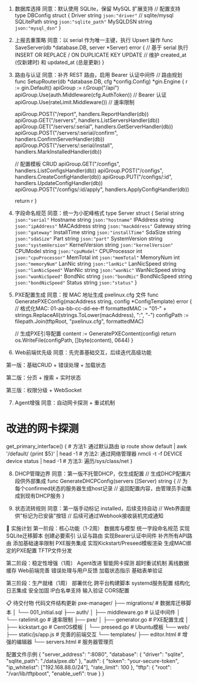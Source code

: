 1. 数据库选择
同意：默认使用 SQLite，保留 MySQL 扩展支持
// 配置支持
type DBConfig struct {
    Driver   string `json:"driver"` // sqlite/mysql
    SQLitePath string `json:"sqlite_path"`
    MySQLDSN  string `json:"mysql_dsn"`
}


2. 上报去重策略
同意：以 serial 作为唯一主键，执行 Upsert 操作
func SaveServer(db *database.DB, server *Server) error {
    // 基于 serial 执行 INSERT OR REPLACE / ON DUPLICATE KEY UPDATE
    // 维护 created_at (仅新建时) 和 updated_at (总是更新)
}


3. 路由与认证
同意：补齐 REST 路由，启用 Bearer 认证中间件
// 路由规划
func SetupRouter(db *database.DB, cfg *config.Config) *gin.Engine {
    r := gin.Default()
    apiGroup := r.Group("/api")
    apiGroup.Use(auth.Middleware(cfg.AuthToken)) // Bearer 认证
    apiGroup.Use(rateLimit.Middleware())         // 速率限制
    
    apiGroup.POST("/report", handlers.ReportHandler(db))
    apiGroup.GET("/servers", handlers.ListServersHandler(db))
    apiGroup.GET("/servers/:serial", handlers.GetServerHandler(db))
    apiGroup.POST("/servers/:serial/confirm", handlers.ConfirmServerHandler(db))
    apiGroup.POST("/servers/:serial/install", handlers.MarkInstalledHandler(db))
    
    // 配置模板 CRUD
    apiGroup.GET("/configs", handlers.ListConfigsHandler(db))
    apiGroup.POST("/configs", handlers.CreateConfigHandler(db))
    apiGroup.PUT("/configs/:id", handlers.UpdateConfigHandler(db))
    apiGroup.POST("/configs/:id/apply", handlers.ApplyConfigHandler(db))
    
    return r
}


4. 字段命名规范
同意：统一为小驼峰格式
type Server struct {
    Serial        string `json:"serial"`
    Hostname      string `json:"hostname"`
    IPAddress     string `json:"ipAddress"`
    MACAddress    string `json:"macAddress"`
    Gateway       string `json:"gateway"`
    InstallTime   string `json:"installTime"`
    SdaSize       string `json:"sdaSize"`
    Part          string `json:"part"`
    SystemVersion string `json:"systemVersion"`
    KernelVersion string `json:"kernelVersion"`
    CPUModel      string `json:"cpuModel"`
    CPUProcessor  int    `json:"cpuProcessor"`
    MemTotal      int    `json:"memTotal"`
    MemoryNum     int    `json:"memoryNum"`
    LanNic        string `json:"lanNic"`
    LanNicSpeed   string `json:"lanNicSpeed"`
    WanNic        string `json:"wanNic"`
    WanNicSpeed   string `json:"wanNicSpeed"`
    BondNic       string `json:"bondNic"`
    BondNicSpeed  string `json:"bondNicSpeed"`
    Status        string `json:"status"`
}


5. PXE配置生成
同意：按 MAC 地址生成 pxelinux.cfg 文件
func GeneratePXEConfig(macAddress string, config *ConfigTemplate) error {
    // 格式化MAC: 01-aa-bb-cc-dd-ee-ff
    formattedMAC := "01-" + strings.ReplaceAll(strings.ToLower(macAddress), ":", "-")
    configPath := filepath.Join(tftpRoot, "pxelinux.cfg", formattedMAC)
    
    // 生成PXE引导配置
    content := GeneratePXEContent(config)
    return os.WriteFile(configPath, []byte(content), 0644)
}

6. Web前端优先级
同意：先完善基础交互，后续迭代高级功能

第一版：基础CRUD + 错误处理 + 加载状态

第二版：分页 + 搜索 + 实时状态

第三版：权限分级 + WebSocket

7. Agent增强
同意：自动网卡探测 + 重试机制
# 改进的网卡探测
get_primary_interface() {
    # 方法1: 通过默认路由
    ip route show default | awk '/default/ {print $5}' | head -1
    # 方法2: 通过网络管理器
    nmcli -t -f DEVICE device status | head -1
    # 方法3: 遍历/sys/class/net
}

8. DHCP管理边界
同意：第一版不托管DHCP，仅生成配置
// 生成DHCP配置片段供外部集成
func GenerateDHCPConfig(servers []Server) string {
    // 为每个confirmed状态的服务器生成host记录
    // 返回配置内容，由管理员手动集成到现有DHCP服务
}

9. 状态流转规则
同意：第一版手动标记 installed，后续支持自动
// Web界面提供"标记为已安装"按钮
// 后续可通过Webhook接收装机完成通知



🚀 实施计划
第一阶段：核心功能（1-2周）
数据库与模型
统一字段命名规范
实现SQLite迁移脚本
创建必要索引
认证与路由
实现Bearer认证中间件
补齐所有API路由
添加基础速率限制
PXE服务集成
实现Kickstart/Preseed模板渲染
生成MAC绑定的PXE配置
TFTP文件分发


第二阶段：稳定性增强（1周）
Agent改进
智能网卡探测
超时重试机制
离线数据缓存
Web前端完善
错误处理与用户反馈
加载状态指示
基础表单验证


第三阶段：生产就绪（1周）
部署优化
跨平台构建脚本
systemd服务配置
结构化日志集成
安全加固
IP白名单支持
输入验证
CORS配置

📋 待交付物
代码文件结构更新
pxe-manager/
├── migrations/           # 数据库迁移脚本
│   └── 001_initial.sql
├── auth/
│   ├── middleware.go    # 认证中间件
│   └── ratelimit.go     # 速率限制
├── pxe/
│   ├── generator.go     # PXE配置生成
│   ├── kickstart.go     # CentOS模板
│   └── preseed.go       # Ubuntu模板
└── web/
    ├── static/js/app.js # 完善的前端交互
    └── templates/
        ├── editor.html  # 增强的编辑器
        └── servers.html # 服务器管理页

配置文件示例
{
  "server_address": ":8080",
  "database": {
    "driver": "sqlite",
    "sqlite_path": "./data/pxe.db"
  },
  "auth": {
    "token": "your-secure-token",
    "ip_whitelist": ["192.168.88.0/24"],
    "rate_limit": 100
  },
  "tftp": {
    "root": "/var/lib/tftpboot",
    "enable_uefi": true
  }
}


